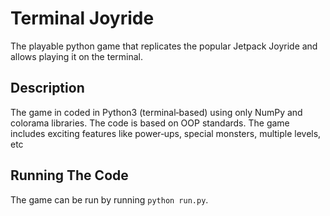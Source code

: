 # Terminal Joyride

The playable python game that replicates the popular Jetpack Joyride and allows playing it on the terminal. 

## Description

The game in coded in Python3 (terminal‐based) using only NumPy and colorama libraries. The code is based on OOP standards. The game includes exciting features like power‐ups, special monsters, multiple levels, etc

## Running The Code

The game can be run by running `python run.py`.